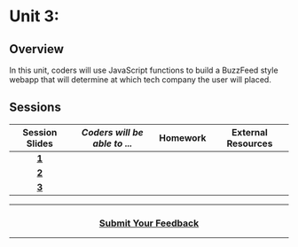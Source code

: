 # Unit 3:

## Overview
In this unit, coders will use JavaScript functions to build a BuzzFeed style webapp that will determine at which tech company the user will placed.

## Sessions 
|Session Slides|*Coders will be able to ...*|Homework|External Resources|
|:-------:|-------|:-------|:-------:|
|[**1**](https://docs.google.com/presentation/d/1n0j0Ezx-mq0fUNABUuYJu35grqDPT9-Kzv2QeAPJ2zE/edit#slide=id.g1e220fa94a_0_30)| 
|[**2**](https://docs.google.com/presentation/d/1Z56JbP338_taPs2l4cyrb80VrCUGk-b7wlH-peYNFXk/edit#slide=id.g3c687d700b_1_0)| 
|[**3**](https://docs.google.com/presentation/d/1rIeSlNv3rpzFrcH7fq1LkkEvf1HztFMUJPQyhi0TaNc/edit#slide=id.g3c4f276926_0_99)| 

----
<h3 align="center"><a href="https://docs.google.com/forms/d/e/1FAIpQLSeLpI-m6UKvIxk97F8R1iidFRaYXJ3dfcUuIjx2Pz0WMfO1SA/viewform">Submit Your Feedback</a></h3>

----
